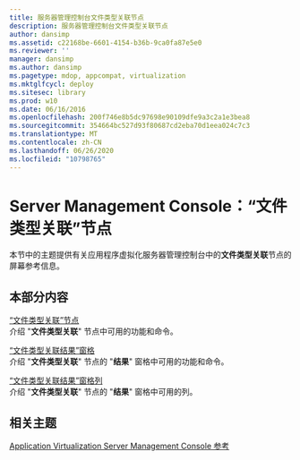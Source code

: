 ```yaml
---
title: 服务器管理控制台文件类型关联节点
description: 服务器管理控制台文件类型关联节点
author: dansimp
ms.assetid: c22168be-6601-4154-b36b-9ca0fa87e5e0
ms.reviewer: ''
manager: dansimp
ms.author: dansimp
ms.pagetype: mdop, appcompat, virtualization
ms.mktglfcycl: deploy
ms.sitesec: library
ms.prod: w10
ms.date: 06/16/2016
ms.openlocfilehash: 200f746e8b5dc97698e90109dfe9a3c2a1e3bea8
ms.sourcegitcommit: 354664bc527d93f80687cd2eba70d1eea024c7c3
ms.translationtype: MT
ms.contentlocale: zh-CN
ms.lasthandoff: 06/26/2020
ms.locfileid: "10798765"
---
```

# Server Management Console：“文件类型关联”节点


本节中的主题提供有关应用程序虚拟化服务器管理控制台中的**文件类型关联**节点的屏幕参考信息。

## 本部分内容


<a href="" id="file-type-associations-node"></a>[“文件类型关联”节点](file-type-associations-node.md)  
介绍 "**文件类型关联**" 节点中可用的功能和命令。

<a href="" id="file-type-associations-results-pane"></a>[“文件类型关联结果”窗格](file-type-associations-results-pane.md)  
介绍 "**文件类型关联**" 节点的 "**结果**" 窗格中可用的功能和命令。

<a href="" id="file-type-associations-results-pane-columns"></a>[“文件类型关联结果”窗格列](file-type-associations-results-pane-columns.md)  
介绍 "**文件类型关联**" 节点的 "**结果**" 窗格中可用的列。

## 相关主题


[Application Virtualization Server Management Console 参考](application-virtualization-server-management-console-reference.md)

 

 





